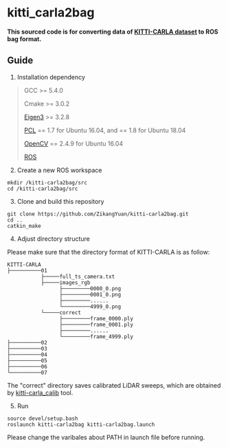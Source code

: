 # kitti_carla2bag

**This sourced code is for converting data of [KITTI-CARLA dataset](https://npm3d.fr/kitti-carla) to ROS bag format.**

## Guide

1. Installation dependency

> GCC >= 5.4.0
>
> Cmake >= 3.0.2
> 
> [Eigen3](http://eigen.tuxfamily.org/index.php?title=Main_Page) >= 3.2.8
>
> [PCL](https://pointclouds.org/downloads/) == 1.7 for Ubuntu 16.04, and == 1.8 for Ubuntu 18.04
>
> [OpenCV](https://opencv.org/releases/) == 2.4.9 for Ubuntu 16.04
>
> [ROS](http://wiki.ros.org/ROS/Installation)

2. Create a new ROS workspace

```
mkdir /kitti-carla2bag/src
cd /kitti-carla2bag/src
```

3. Clone and build this repository

```
git clone https://github.com/ZikangYuan/kitti-carla2bag.git
cd ..
catkin_make
```

4. Adjust directory structure

Please make sure that the directory format of KITTI-CARLA is as follow:

```
KITTI-CARLA  
├──────────01
           ├─────full_ts_camera.txt
           ├─────images_rgb
                 ├─────────0000_0.png
                 ├─────────0001_0.png
                 ├─────────......
                 └─────────4999_0.png
           └─────correct
                 ├─────────frame_0000.ply
                 ├─────────frame_0001.ply
                 ├─────────......
                 └─────────frame_4999.ply
├──────────02
├──────────03
├──────────04
├──────────05
├──────────06
└──────────07
```

The "correct" directory saves calibrated LiDAR sweeps, which are obtained by [kitti-carla_calib](https://github.com/ZikangYuan/kitti-carla_calib) tool.

5. Run

```
source devel/setup.bash
roslaunch kitti-carla2bag kitti-carla2bag.launch
```

Please change the varibales about PATH in launch file before running.

